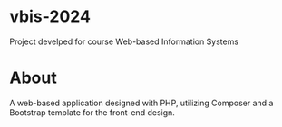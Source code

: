 # vbis-2024

Project develped for course Web-based Information Systems

# About
A web-based application designed with PHP, utilizing Composer and a Bootstrap template for the front-end design.


